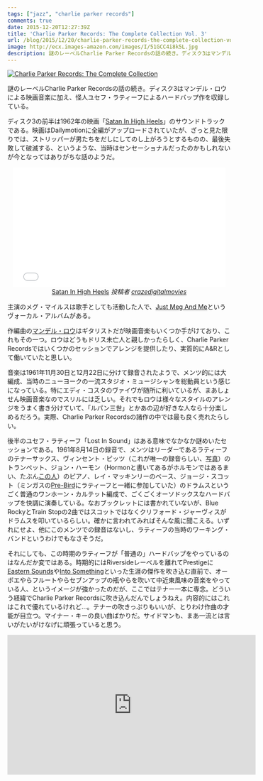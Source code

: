 ```yaml
---
tags: ["jazz", "charlie parker records"]
comments: true
date: 2015-12-20T12:27:39Z
title: 'Charlie Parker Records: The Complete Collection Vol. 3'
url: /blog/2015/12/20/charlie-parker-records-the-complete-collection-vol-3/
image: http://ecx.images-amazon.com/images/I/51GCC4i8k5L.jpg
description: 謎のレーベルCharlie Parker Recordsの話の続き。ディスク3はマンデル・ロウによる映画音楽に加え、怪人ユセフ・ラティーフによるハードバップ作を収録している。
---
```


<a href="http://www.amazon.co.jp/exec/obidos/ASIN/B006ZUKBJ4/myhumangetsme-22/ref=nosim/" name="amazletlink" target="_blank"><img src="http://ecx.images-amazon.com/images/I/51GCC4i8k5L.jpg" alt="Charlie Parker Records: The Complete Collection" style="border: none;" /></a>

謎のレーベルCharlie Parker Recordsの話の続き。ディスク3はマンデル・ロウによる映画音楽に加え、怪人ユセフ・ラティーフによるハードバップ作を収録している。

ディスク3の前半は1962年の映画「<a href="https://en.wikipedia.org/wiki/Satan_in_High_Heels">Satan In High Heels</a>」のサウンドトラックである。映画はDailymotionに全編がアップロードされていたが、ざっと見た限りでは、ストリッパーが男たちをだしにしてのし上がろうとするものの、最後失敗して破滅する、というような、当時はセンセーショナルだったのかもしれないが今となってはありがちな話のようだ。

<div style="text-align: center;">
<iframe frameborder="0" width="480" height="270" src="//www.dailymotion.com/embed/video/xmscqm" allowfullscreen></iframe><br /><a href="http://www.dailymotion.com/video/xmscqm_satan-in-high-heels_shortfilms" target="_blank">Satan In High Heels</a> <i>投稿者 <a href="http://www.dailymotion.com/crazedigitalmovies" target="_blank">crazedigitalmovies</a></i>
</div>

主演のメグ・マイルスは歌手としても活動した人で、<a href="http://www.amazon.co.jp/exec/obidos/ASIN/B0030ABIWQ/myhumangetsme-22/ref=nosim/" name="amazletlink" target="_blank">Just Meg And Me</a>というヴォーカル・アルバムがある。

作編曲の<a href="https://en.wikipedia.org/wiki/Mundell_Lowe">マンデル・ロウ</a>はギタリストだが映画音楽もいくつか手がけており、これもその一つ。ロウはどうもドリス未亡人と親しかったらしく、Charlie Parker Recordsではいくつかのセッションでアレンジを提供したり、実質的にA&Rとして働いていたと思しい。

音楽は1961年11月30日と12月22日に分けて録音されたようで、メンツ的には大編成、当時のニューヨークの一流スタジオ・ミュージシャンを総動員という感じになっている。特にエディ・コスタのヴァイヴが随所に利いているが、まあしょせん映画音楽なのでスリルには乏しい。それでもロウは様々なスタイルのアレンジをうまく書き分けていて、「ルパン三世」とかあの辺が好きな人なら十分楽しめるだろう。実際、Charlie Parker Recordsの諸作の中では最も良く売れたらしい。

後半のユセフ・ラティーフ「Lost In Sound」はある意味でなかなか謎めいたセッションである。1961年8月14日の録音で、メンツはリーダーであるラティーフのテナーサックス、ヴィンセント・ピッツ（これが唯一の録音らしい、<a href="https://www.pinterest.com/pin/91901648622424703/">写真</a>）のトランペット、ジョン・ハーモン（Hormonと書いてあるがホルモンではあるまい、たぶん<a href="http://www.npr.org/templates/story/story.php?storyId=98477739">この人</a>）のピアノ、レイ・マッキンリーのベース、ジョージ・スコット（ミンガスの<a href="http://www.amazon.co.jp/exec/obidos/ASIN/B00000ILXP/myhumangetsme-22/ref=nosim/" name="amazletlink" target="_blank">Pre-Bird</a>にラティーフと一緒に参加していた）のドラムスというごく普通のワンホーン・カルテット編成で、ごくごくオーソドックスなハードバップを快調に演奏している。なおブックレットには書かれていないが、Blue RockyとTrain Stopの2曲ではスコットではなくクリフォード・ジャーヴィスがドラムスを叩いているらしい。確かに言われてみればそんな風に聞こえる。いずれにせよ、他にこのメンツでの録音はないし、ラティーフの当時のワーキング・バンドというわけでもなさそうだ。

それにしても、この時期のラティーフが「普通の」ハードバップをやっているのはなんだか変ではある。時期的にはRiversideレーベルを離れてPrestigeに<a href="http://www.amazon.co.jp/exec/obidos/ASIN/B000FZESVW/myhumangetsme-22/ref=nosim/" name="amazletlink" target="_blank">Eastern Sounds</a>や<a href="http://www.amazon.co.jp/exec/obidos/ASIN/B000000YWQ/myhumangetsme-22/ref=nosim/" name="amazletlink" target="_blank">Into Something</a>といった生涯の傑作を吹き込む直前で、オーボエやらフルートやらセブンアップの瓶やらを吹いて中近東風味の音楽をやっている人、というイメージが強かったのだが、ここではテナー一本に専念。どういう経緯でCharlie Parker Recordsに吹き込んだんでしょうねえ。内容的にはこれはこれで優れているけれど…。テナーの吹きっぷりもいいが、とりわけ作曲の才能が目立つ。マイナー・キーの良い曲ばかりだ。サイドマンも、まあ一流とは言いがたいがけなげに頑張っていると思う。

<div style="text-align: center;">
<iframe width="560" height="315" src="https://www.youtube.com/embed/TrK9fJpfw9U" frameborder="0" allowfullscreen></iframe>
</div>
